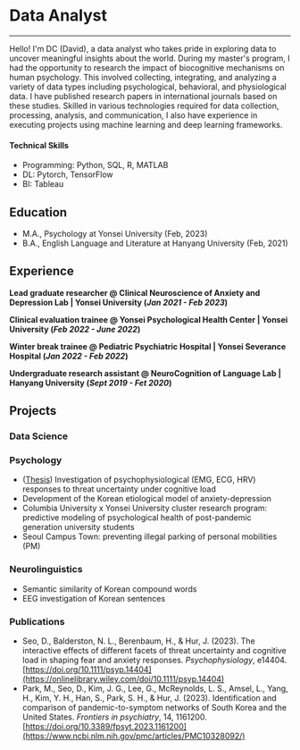 # Data Analyst
-------
Hello! I'm DC (David), a data analyst who takes pride in exploring data to uncover meaningful insights about the world. 
During my master's program, I had the opportunity to research the impact of biocognitive mechanisms on human psychology. 
This involved collecting, integrating, and analyzing a variety of data types including psychological, behavioral, and physiological data. 
I have published research papers in international journals based on these studies. 
Skilled in various technologies required for data collection, processing, analysis, and communication, I also have experience in executing projects using machine learning and deep learning frameworks.

#### Technical Skills
  - Programming: Python, SQL, R, MATLAB
  - DL: Pytorch, TensorFlow
  - BI: Tableau
    
## Education
- M.A., Psychology at Yonsei University (Feb, 2023)
- B.A., English Language and Literature at Hanyang University (Feb, 2021)

## Experience
**Lead graduate researcher @ Clinical Neuroscience of Anxiety and Depression Lab | Yonsei University (_Jan 2021 - Feb 2023_)**

**Clinical evaluation trainee @ Yonsei Psychological Health Center | Yonsei University (_Feb 2022 - June 2022_)**

**Winter break trainee @ Pediatric Psychiatric Hospital | Yonsei Severance Hospital (_Jan 2022 - Feb 2022_)**

**Undergraduate research assistant @ NeuroCognition of Language Lab | Hanyang University (_Sept 2019 - Fet 2020_)**

## Projects
### Data Science

### Psychology
- ([Thesis](https://dcollection.yonsei.ac.kr/srch/srchDetail/000000545187?navigationSize=10&query=%2B%28%28creator_all%3A%EC%84%9C%EB%8C%80%EC%B2%A0%29%29&pageSize=10&insCode=211046&searchWhere1=creator_all&searchTotalCount=0&sortDir=desc&pageNum=1&rows=10&searthTotalPage=0&treePageNum=1&sortField=score&start=0&ajax=false&searchText=%5B%EC%A0%80%EC%9E%90%3A%EC%84%9C%EB%8C%80%EC%B2%A0%5D&searchKeyWord1=%EC%84%9C%EB%8C%80%EC%B2%A0)) Investigation of psychophysiological (EMG, ECG, HRV) responses to threat uncertainty under cognitive load
- Development of the Korean etiological model of anxiety-depression
- Columbia University x Yonsei University cluster research program: predictive modeling of psychological health of post-pandemic generation university students
- Seoul Campus Town: preventing illegal parking of personal mobilities (PM)

### Neurolinguistics
- Semantic similarity of Korean compound words
- EEG investigation of Korean sentences

### Publications
- Seo, D., Balderston, N. L., Berenbaum, H., & Hur, J. (2023). The interactive effects of different facets of threat uncertainty and cognitive load in shaping fear and anxiety responses. _Psychophysiology_, e14404. [https://doi.org/10.1111/psyp.14404](https://onlinelibrary.wiley.com/doi/10.1111/psyp.14404)
- Park, M., Seo, D., Kim, J. G., Lee, G., McReynolds, L. S., Amsel, L., Yang, H., Kim, Y. H., Han, S., Park, S. H., & Hur, J. (2023). Identification and comparison of pandemic-to-symptom networks of South Korea and the United States. _Frontiers in psychiatry_, 14, 1161200. [https://doi.org/10.3389/fpsyt.2023.1161200](https://www.ncbi.nlm.nih.gov/pmc/articles/PMC10328092/)






















